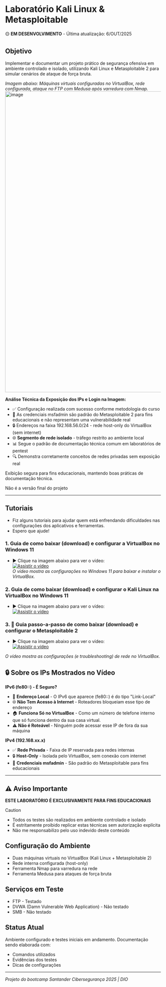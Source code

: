 # Laboratório Kali Linux & Metasploitable

🟡 **EM DESENVOLVIMENTO** - Última atualização: 6/OUT/2025

## Objetivo
Implementar e documentar um projeto prático de segurança ofensiva em ambiente controlado e isolado, utilizando Kali Linux e Metasploitable 2 para simular cenários de ataque de força bruta.    

_Imagem abaixo: Máquinas virtuais configuradas no VirtualBox, rede configurada, ataque no FTP com Medusa após varredura com Nmap._    
<img width="1763" height="970" alt="image" src="https://github.com/user-attachments/assets/9726481e-242d-4f3d-a74b-44684005507e" />    

**Análise Técnica da Exposição dos IPs e Login na Imagem:**  
- ✅ Configuração realizada com sucesso conforme metodologia do curso
- 👤 As credenciais msfadmin são padrão do Metasploitable 2 para fins educacionais e não representam uma vulnerabilidade real   
- 🔒 Endereços na faixa 192.168.56.0/24 - rede host-only do VirtualBox (sem internet)    
- 🌐 **Segmento de rede isolado** - tráfego restrito ao ambiente local  
- 📊 Segue o padrão de documentação técnica comum em laboratórios de pentest    
- 🔍 Demonstra corretamente conceitos de redes privadas sem exposição real    

Exibição segura para fins educacionais, mantendo boas práticas de documentação técnica.

Não é a versão final do projeto   

---

## Tutoriais 
- Fiz alguns tutoriais para ajudar quem está enfrendando dificuldades nas configurações dos aplicativos e ferramentas.  
- Espero que ajude!  

### 1. Guia de como baixar (download) e configurar a VirtualBox no Windows 11      
- ▶️ Clique na imagem abaixo para ver o vídeo:    
[![Assistir o vídeo](https://img.youtube.com/vi/VX0QesKhboI/0.jpg)](https://www.youtube.com/watch?v=VX0QesKhboI)   
*O vídeo mostra as configurações no Windows 11 para baixar e instalar o VirtualBox.*

### 2. Guia de como baixar (download) e configurar o Kali Linux na VirtualBox no Windows 11       
- ▶️ Clique na imagem abaixo para ver o vídeo:      
[![Assistir o vídeo](https://img.youtube.com/vi/HEjLa-scVCA/0.jpg)](https://www.youtube.com/watch?v=HEjLa-scVCA)  

### 3. 🎥 Guia passo-a-passo de como baixar (download) e configurar o Metasploitable 2   
- ▶️ Clique na imagem abaixo para ver o vídeo:   
[![Assistir o vídeo](https://img.youtube.com/vi/FprFn0oeEdE/0.jpg)](https://www.youtube.com/watch?v=FprFn0oeEdE)

*O vídeo mostra as configurações (e troubleshooting) de rede no VirtualBox.*

## 🔒 Sobre os IPs Mostrados no Vídeo

**IPv6 (fe80::) - É Seguro?**
- 🔐 **Endereço Local** - O IPv6 que aparece (fe80::) é do tipo "Link-Local"
- 🌐 **Não Tem Acesso à Internet** - Roteadores bloqueiam esse tipo de endereço
- 🏠 **Funciona Só no VirtualBox** - Como um número de telefone interno que só funciona dentro da sua casa virtual.
- ⚠️ **Não é Roteável** - Ninguém pode acessar esse IP de fora da sua máquina

**IPv4 (192.168.xx.x)**
- ✅ **Rede Privada** - Faixa de IP reservada para redes internas
- 🔒 **Host-Only** - Isolada pelo VirtualBox, sem conexão com internet
- 👤 **Credenciais msfadmin** - São padrão do Metasploitable para fins educacionais

---

## ⚠️ Aviso Importante  
**ESTE LABORATÓRIO É EXCLUSIVAMENTE PARA FINS EDUCACIONAIS**
> [!CAUTION]  
> - Todos os testes são realizados em ambiente controlado e isolado  
> - É estritamente proibido replicar estas técnicas sem autorização explícita
> - Não me responsabilizo pelo uso indevido deste conteúdo  

## Configuração do Ambiente
- Duas máquinas virtuais no VirtualBox (Kali Linux + Metasploitable 2)
- Rede interna configurada (host-only)
- Ferramenta Nmap para varredura na rede  
- Ferramenta Medusa para ataques de força bruta

## Serviços em Teste
- FTP - Testado
- DVWA (Damn Vulnerable Web Application) - Não testado  
- SMB - Não testado  

## Status Atual
Ambiente configurado e testes iniciais em andamento. Documentação sendo elaborada com:
- Comandos utilizados
- Evidências dos testes
- Dicas de configurações

---

*Projeto do bootcamp Santander Cibersegurança 2025 | DIO*


